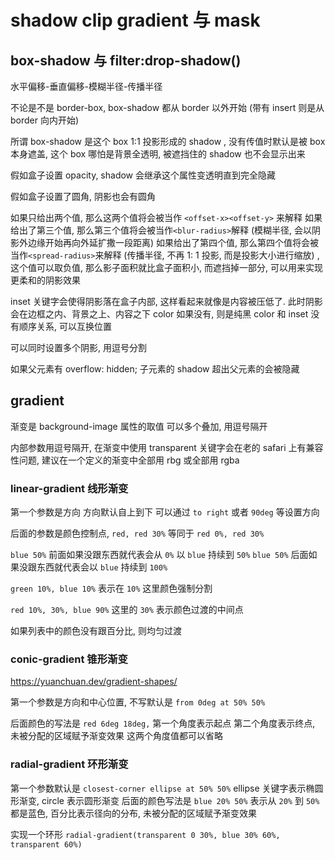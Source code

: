 # shadow clip gradient 与 mask

## box-shadow 与 filter:drop-shadow()

水平偏移-垂直偏移-模糊半径-传播半径

不论是不是 border-box, box-shadow 都从 border 以外开始 (带有 insert 则是从 border 向内开始)

所谓 box-shadow 是这个 box 1:1 投影形成的 shadow , 没有传值时默认是被 box 本身遮盖, 这个 box 哪怕是背景全透明, 被遮挡住的 shadow 也不会显示出来

假如盒子设置 opacity, shadow 会继承这个属性变透明直到完全隐藏

假如盒子设置了圆角, 阴影也会有圆角

如果只给出两个值, 那么这两个值将会被当作 `<offset-x><offset-y>` 来解释
如果给出了第三个值, 那么第三个值将会被当作`<blur-radius>`解释 (模糊半径, 会以阴影外边缘开始再向外延扩撒一段距离)
如果给出了第四个值, 那么第四个值将会被当作`<spread-radius>`来解释 (传播半径, 不再 1: 1 投影, 而是投影大小进行缩放) , 这个值可以取负值, 那么影子面积就比盒子面积小, 而遮挡掉一部分, 可以用来实现更柔和的阴影效果

inset 关键字会使得阴影落在盒子内部, 这样看起来就像是内容被压低了. 此时阴影会在边框之内、背景之上、内容之下
color 如果没有, 则是纯黑
color 和 inset 没有顺序关系, 可以互换位置

可以同时设置多个阴影, 用逗号分割

如果父元素有 overflow: hidden;
子元素的 shadow 超出父元素的会被隐藏

## gradient

渐变是 background-image 属性的取值
可以多个叠加, 用逗号隔开

内部参数用逗号隔开,
在渐变中使用 transparent 关键字会在老的 safari 上有兼容性问题, 建议在一个定义的渐变中全部用 rbg 或全部用 rgba

### linear-gradient 线形渐变

第一个参数是方向
方向默认自上到下
可以通过 `to right` 或者 `90deg` 等设置方向

后面的参数是颜色控制点,
`red, red 30%` 等同于 `red 0%, red 30%`

`blue 50%` 前面如果没跟东西就代表会从 `0%` 以 `blue` 持续到 `50%`
`blue 50%` 后面如果没跟东西就代表会以 `blue` 持续到 `100%`

`green 10%, blue 10%` 表示在 `10%` 这里颜色强制分割

`red 10%, 30%, blue 90%` 这里的 `30%` 表示颜色过渡的中间点

如果列表中的颜色没有跟百分比, 则均匀过渡

### conic-gradient 锥形渐变

https://yuanchuan.dev/gradient-shapes/

第一个参数是方向和中心位置, 不写默认是 `from 0deg at 50% 50%`

后面颜色的写法是 `red 6deg 18deg,` 第一个角度表示起点 第二个角度表示终点, 未被分配的区域赋予渐变效果
这两个角度值都可以省略

### radial-gradient 环形渐变

第一个参数默认是 `closest-corner ellipse at 50% 50%` ellipse 关键字表示椭圆形渐变, circle 表示圆形渐变
后面的颜色写法是 `blue 20% 50%` 表示从 `20%` 到 `50%` 都是蓝色, 百分比表示径向的分布, 未被分配的区域赋予渐变效果

实现一个环形 `radial-gradient(transparent 0 30%, blue 30% 60%, transparent 60%)`
